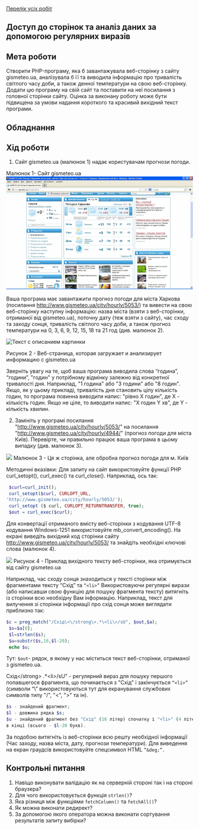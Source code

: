 [Перелік усіх робіт](README.md)

## Доступ до сторінок та аналіз даних за допомогою регулярних виразів

## Мета роботи

Створити PHP-програму, яка б завантажувала веб-сторінку з сайту
gismeteo.ua, аналізувала б її та виводила інформацію про тривалість
світлого часу доби, а також денної температури на свою веб-сторінку. Додати
цю програму на свій сайт та поставити на неї посилання з головної сторінки сайту. Оцінка
за виконану роботу може бути підвищена за умови надання короткого та
красивий вихідний текст програми.

## Обладнання

## Хід роботи

1. Сайт gismeteo.ua (малюнок 1) надає користувачам прогнози погоди.

Малюнок 1- Сайт gismeteo.ua
![Малюнок 1- Сайт gismeteo.ua](/lab-14-files/img-1.png)

Ваша програма має завантажити прогноз погоди для міста Харкова (посилання
http://www.gismeteo.ua/city/hourly/5053/) та вивести на свою веб-сторінку
наступну інформацію: назва міста (взяти з веб-сторінки, отриманої від
gismeteo.ua), поточну дату (теж взяти з сайту), час сходу та заходу сонця,
тривалість світлого часу доби, а також прогноз температури на 0, 3, 6, 9, 12, 15,
18 та 21 год (див. малюнок 2).

<image
  src="/lab-14-files/img-2.png"
  alt="Текст с описанием картинки"
  caption="Рисунок 2 - Веб-страница, которая загружает и анализирует информацию с gismeteo.ua">

Рисунок 2 - Веб-страница, которая загружает и анализирует информацию с gismeteo.ua

  
  
  
  
  
  
Зверніть увагу на те, щоб ваша програма виводила слова “година”, “години”,
"годин" у потрібному відмінку залежно від конкретної тривалості дня.
Наприклад, "1 година" або "3 години" або "8 годин".
Якщо, як у цьому прикладі, тривалість дня становить цілу кількість
годин, то програма повинна виводити напис: "рівно X годин", де X - кількість
годин. Якщо не ціле, то виводити напис: "X годин Y хв", де Y - кількість хвилин.
 
2. Замініть у програмі посилання
"http://www.gismeteo.ua/city/hourly/5053/" на посилання
"http://www.gismeteo.ua/city/hourly/4944/" (прогноз погоди для міста
Київ). Перевірте, чи правильно працює ваша програма в цьому випадку (див. малюнок 3).   

![](lab-14-files\img-3)
Малюнок 3 - Ця ж сторінка, але обробна прогноз погоди для м. Київ

Методичні вказівки:
Для запиту на сайт використовуйте функції PHP curl_setopt(), curl_exec() та curl_close(). 
Наприклад, ось так:
```php
 $curl=curl_init();
 curl_setopt($curl, CURLOPT_URL,
'http://www.gismeteo.ua/city/hourly/5053/');
 curl_setopt ($ curl, CURLOPT_RETURNTRANSFER, true);
 $out = curl_exec($curl);
 ```

Для конвертації отриманого вмісту веб-сторінки з кодування UTF-8
кодування Windows-1251 використовуйте mb_convert_encoding().
На екрані виведіть вихідний код сторінки сайту
http://www.gismeteo.ua/city/hourly/5053/ та знайдіть необхідні
ключові слова (малюнок 4).

![](lab-14-files\img-4)
Рисунок 4 - Приклад вихідного тексту веб-сторінки, яка отримується від сайту gismeteo.ua

Наприклад, час сходу сонця знаходиться у тексті сторінки між фрагментами
тексту “Схід” та ```“<li>”```
Використовуючи регулярні вирази (або написавши свою функцію для пошуку
фрагмента тексту) витягніть із сторінки всю необхідну Вам інформацію.
Наприклад, текст для вилучення зі сторінки інформації про схід сонця може
виглядати приблизно так:
```php
$c = preg_match("/Схід\<\/strong\>.*\<li\>/sU", $out,$a);
 $s=$a[0];
 $l=strlen($s);
 $u=substr($s,16,$l-20);
 echo $u;
 ```
Тут:
```$out```- рядок, в якому у нас міститься текст веб-сторінки, отриманої з
gismeteo.ua.

Схід\<\/strong\> .*\<li\>/sU" - регулярний вираз для пошуку
першого попавшегося фрагмента, що починається з "Схід</strong>" і
закінчується ```“<li>”``` (символи “\” використовуються тут для екранування
службових символів типу "/", "<", ">" та ін).
```php
$s - знайдений фрагмент;
$l - довжина рядка $s;
$u - знайдений фрагмент без "Схід" (16 літер) спочатку і "<li>" (4 літери)
в кінці (всього - $l-20 букв).
```
За подобою витягніть із веб-сторінки всю решту необхідної інформації
(Час заходу, назва міста, дату, прогнози температури).
Для виведення на екран граудсів використовуйте спецсимвол HTML ```“&deg;”.```


## Контрольні питання

1.  Навіщо виконувати валідацію як на серверній стороні так і на стороні браузера?
2.  Для чого використовується функція `strlen()`?
3.  Яка різниця між функціями `fetchColumn()` та `fetchAll()`?
4.  Як можна виконати редирект?
5.  За допомогою якого оператора можна виконати сортування результатів запиту вибірки?
